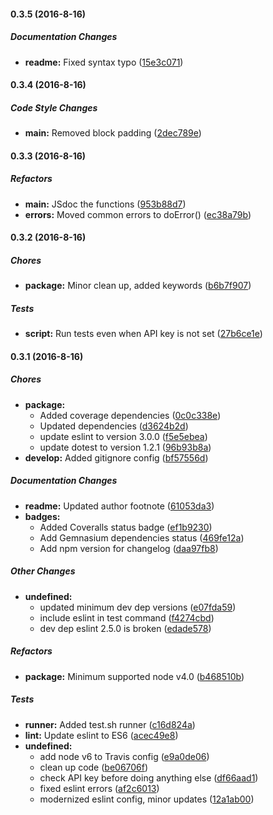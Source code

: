 #### 0.3.5 (2016-8-16)

##### Documentation Changes

* **readme:** Fixed syntax typo ([15e3c071](https://github.com/fvdm/nodejs-overheid.io/commit/15e3c071b60b93015de9f9fa1d1a5c23fa2479d7))

#### 0.3.4 (2016-8-16)

##### Code Style Changes

* **main:** Removed block padding ([2dec789e](https://github.com/fvdm/nodejs-overheid.io/commit/2dec789e1813b13060b35a695b297b9c42fee8d6))

#### 0.3.3 (2016-8-16)

##### Refactors

* **main:** JSdoc the functions ([953b88d7](https://github.com/fvdm/nodejs-overheid.io/commit/953b88d728d4855077741ae76ff2e490794077f8))
* **errors:** Moved common errors to doError() ([ec38a79b](https://github.com/fvdm/nodejs-overheid.io/commit/ec38a79b0f012593aad575c8b794b1f0c888e06d))

#### 0.3.2 (2016-8-16)

##### Chores

* **package:** Minor clean up, added keywords ([b6b7f907](https://github.com/fvdm/nodejs-overheid.io/commit/b6b7f907cec462fd6abb57a47622ad49f3ec32c6))

##### Tests

* **script:** Run tests even when API key is not set ([27b6ce1e](https://github.com/fvdm/nodejs-overheid.io/commit/27b6ce1e68c89172e2b2443cb76b8e6ea3464c4b))

#### 0.3.1 (2016-8-16)

##### Chores

* **package:**
  * Added coverage dependencies ([0c0c338e](https://github.com/fvdm/nodejs-overheid.io/commit/0c0c338ec32048e3855125caeca272e309487209))
  * Updated dependencies ([d3624b2d](https://github.com/fvdm/nodejs-overheid.io/commit/d3624b2d299674f8da10360d3450e27e49b65d04))
  * update eslint to version 3.0.0 ([f5e5ebea](https://github.com/fvdm/nodejs-overheid.io/commit/f5e5ebea781b92285e57bd3325b0ce450004d944))
  * update dotest to version 1.2.1 ([96b93b8a](https://github.com/fvdm/nodejs-overheid.io/commit/96b93b8a7ee168335dc5417eb50e04f64fb11293))
* **develop:** Added gitignore config ([bf57556d](https://github.com/fvdm/nodejs-overheid.io/commit/bf57556d4a4acf90c57adf38930b3c7b53787aae))

##### Documentation Changes

* **readme:** Updated author footnote ([61053da3](https://github.com/fvdm/nodejs-overheid.io/commit/61053da3d7d0d16a11473e08a27f88707393472d))
* **badges:**
  * Added Coveralls status badge ([ef1b9230](https://github.com/fvdm/nodejs-overheid.io/commit/ef1b92300c11c078b361992cc9542fe843740833))
  * Add Gemnasium dependencies status ([469fe12a](https://github.com/fvdm/nodejs-overheid.io/commit/469fe12a20164755b5b1efb6fd845a072a7e9dee))
  * Add npm version for changelog ([daa97fb8](https://github.com/fvdm/nodejs-overheid.io/commit/daa97fb8d1544f6642f8cb70969887aa22ab3e6e))

##### Other Changes

* **undefined:**
  * updated minimum dev dep versions ([e07fda59](https://github.com/fvdm/nodejs-overheid.io/commit/e07fda59dc11a0721668310e18b6634a99f41f82))
  * include eslint in test command ([f4274cbd](https://github.com/fvdm/nodejs-overheid.io/commit/f4274cbd1a316f87d0d09b44972e049785164ac9))
  * dev dep eslint 2.5.0 is broken ([edade578](https://github.com/fvdm/nodejs-overheid.io/commit/edade578709a637d03b5dc0f454d97d62a0554e4))

##### Refactors

* **package:** Minimum supported node v4.0 ([b468510b](https://github.com/fvdm/nodejs-overheid.io/commit/b468510bc40a62df6c780423db3141cc642c1be6))

##### Tests

* **runner:** Added test.sh runner ([c16d824a](https://github.com/fvdm/nodejs-overheid.io/commit/c16d824aee5b21a8ee2c4a75e1e70ad5f1425d86))
* **lint:** Update eslint to ES6 ([acec49e8](https://github.com/fvdm/nodejs-overheid.io/commit/acec49e8ec208e9ea61e2aa860f7dd2636350335))
* **undefined:**
  * add node v6 to Travis config ([e9a0de06](https://github.com/fvdm/nodejs-overheid.io/commit/e9a0de06b024e42f744f2b1e2224679a61c2d548))
  * clean up code ([be06706f](https://github.com/fvdm/nodejs-overheid.io/commit/be06706f32da5eb61870e9fd22a7e6229f3072bd))
  * check API key before doing anything else ([df66aad1](https://github.com/fvdm/nodejs-overheid.io/commit/df66aad15440a12bddf1215a35511fbfc1937bdb))
  * fixed eslint errors ([af2c6013](https://github.com/fvdm/nodejs-overheid.io/commit/af2c601330a2080a67a5ff2b80c3e6974c67ee9d))
  * modernized eslint config, minor updates ([12a1ab00](https://github.com/fvdm/nodejs-overheid.io/commit/12a1ab008df7bc37d46eb76a9485428acac3cbad))


